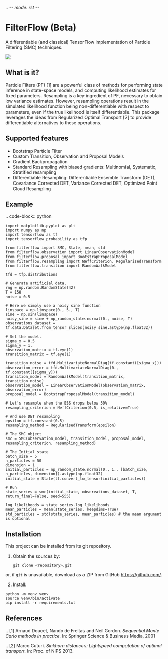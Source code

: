 .. -*- mode: rst -*-

# FilterFlow (Beta)

A differentiable (and classical) TensorFlow implementation of Particle Filtering (SMC) techniques.

![](resonator.gif)

What is it?
-----------

Particle Filters (PF) [1] are a powerful class of methods for performing state inference in state-space models, and computing likelihood estimates for fixed parameters. 
Resampling is a key ingredient of PF, necessary to obtain low variance estimates. 
However, resampling operations result in the simulated likelihood function being non-differentiable with respect to parameters, even if the true likelihood is itself differentiable.
This package leverages the ideas from Regularized Optimal Transport [2] to provide differentiable alternatives to these operations.

Supported features
------------------

* Bootstrap Particle Filter
* Custom Transition, Observation and Proposal Models
* Gradient Backpropagation
* Standard Resampling with biased gradients: Multinomial, Systematic, Stratified resampling
* Differentiable Resampling: Differentiable Ensemble Transform (DET), Covariance Corrected DET, Variance Corrected DET, Optimized Point Cloud Resampling

Example
--------

.. code-block:: python
    
    import matplotlib.pyplot as plt
    import numpy as np
    import tensorflow as tf
    import tensorflow_probability as tfp
    
    from filterflow import SMC, State, mean, std
    from filterflow.observation import LinearObservationModel
    from filterflow.proposal import BootstrapProposalModel
    from filterflow.resampling import NeffCriterion, RegularisedTransform
    from filterflow.transition import RandomWalkModel
    
    tfd = tfp.distributions
    
    # Generate artificial data.
    rng = np.random.RandomState(42)
    T = 150
    noise = 0.5
    
    # Here we simply use a noisy sine function
    linspace = np.linspace(0., 5., T)
    sine = np.sin(linspace)
    noisy_sine = sine + np_random_state.normal(0., noise, T)
    observations_dataset = tf.data.Dataset.from_tensor_slices(noisy_sine.astype(np.float32))

    # Set the model.
    sigma_x = 0.5
    sigma_y = 1.
    observation_matrix = tf.eye(1)
    transition_matrix = tf.eye(1)
    
    transition_noise = tfd.MultivariateNormalDiag(tf.constant([sigma_x]))
    observation_error = tfd.MultivariateNormalDiag(0., tf.constant([sigma_y]))
    transition_model = RandomWalkModel(transition_matrix, transition_noise)
    observation_model = LinearObservationModel(observation_matrix, observation_error)
    proposal_model = BootstrapProposalModel(transition_model)
    
    # Let's resample when the ESS drops below 50%
    resampling_criterion = NeffCriterion(0.5, is_relative=True)
    
    # And use DET resampling
    epsilon = tf.constant(0.5)
    resampling_method = RegularisedTransform(epsilon)
    
    # The SMC object
    smc = SMC(observation_model, transition_model, proposal_model, resampling_criterion, resampling_method)

    # The Initial state
    batch_size = 5
    n_particles = 50
    dimension = 1
    initial_particles = np_random_state.normal(0., 1., [batch_size, n_particles, dimension]).astype(np.float32)
    initial_state = State(tf.convert_to_tensor(initial_particles))
    
    # Run
    state_series = smc(initial_state, observations_dataset, T, return_final=False, seed=555)
    
    log_likelihoods = state_series.log_likelihoods
    mean_particles = mean(state_series, keepdims=True)
    std_particles = std(state_series, mean_particles) # the mean argument is optional



Installation
------------

This project can be installed from its git repository. 

1. Obtain the sources by:
    
    `git clone <repository>.git`

or, if `git` is unavailable, download as a ZIP from GitHub https://github.com/<repository>.
  
2. Install:

```
python -m venv venv
source venv/bin/activate
pip install -r requirements.txt
  ```


References
----------

.. [1] Arnaud Doucet, Nando de Freitas and Neil Gordon.
        *Sequential Monte Carlo methods in practice.*
        In: Springer Science \& Business Media, 2001

.. [2] Marco Cuturi.
       *Sinkhorn distances: Lightspeed computation of optimal transport.*
       In: Proc. of NIPS 2013.
       
  